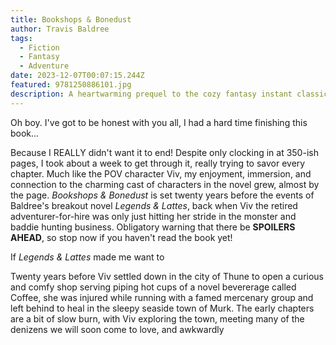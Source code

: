 ```yaml
---
title: Bookshops & Bonedust
author: Travis Baldree
tags:
  - Fiction
  - Fantasy
  - Adventure
date: 2023-12-07T00:07:15.244Z
featured: 9781250886101.jpg
description: A heartwarming prequel to the cozy fantasy instant classic by Travis Baldree
---
```

Oh boy. I've got to be honest with you all, I had a hard time finishing this book...



Because I REALLY didn't want it to end! Despite only clocking in at 350-ish pages, I took about a week to get through it, really trying to savor every chapter. Much like the POV character Viv, my enjoyment, immersion, and connection to the charming cast of characters in the novel grew, almost by the page. *Bookshops & Bonedust* is set twenty years before the events of Baldree's breakout novel *Legends & Lattes*, back when Viv the retired adventurer-for-hire was only just hitting her stride in the monster and baddie hunting business. Obligatory warning that there be **SPOILERS AHEAD**, so stop now if you haven't read the book yet!

If *Legends & Lattes* made me want to 

Twenty years before Viv settled down in the city of Thune to open a curious and comfy shop serving piping hot cups of a novel bevererage called Coffee, she was injured while running with a famed mercenary group and left behind to heal in the sleepy seaside town of Murk. The early chapters are a bit of slow burn, with Viv exploring the town, meeting many of the denizens we will soon come to love, and awkwardly